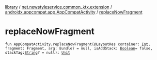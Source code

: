 [library](../../index.md) / [net.newstyleservice.common_ktx.extension](../index.md) / [androidx.appcompat.app.AppCompatActivity](index.md) / [replaceNowFragment](./replace-now-fragment.md)

# replaceNowFragment

`fun AppCompatActivity.replaceNowFragment(@LayoutRes container: `[`Int`](https://kotlinlang.org/api/latest/jvm/stdlib/kotlin/-int/index.html)`, fragment: Fragment, arg: Bundle? = null, isAddStack: `[`Boolean`](https://kotlinlang.org/api/latest/jvm/stdlib/kotlin/-boolean/index.html)` = false, stackTag: `[`String`](https://kotlinlang.org/api/latest/jvm/stdlib/kotlin/-string/index.html)`? = null): `[`Unit`](https://kotlinlang.org/api/latest/jvm/stdlib/kotlin/-unit/index.html)